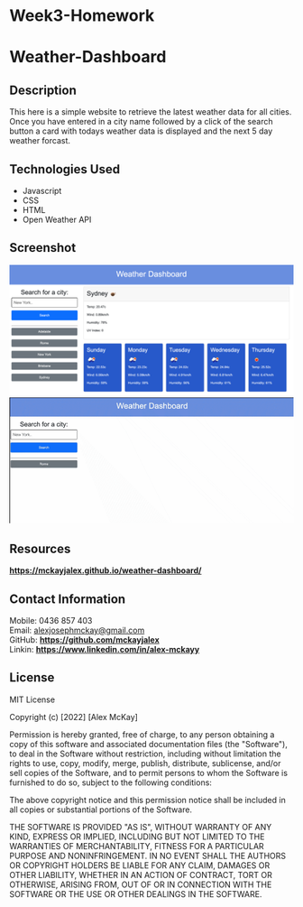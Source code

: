 # Week3-Homework

# Weather-Dashboard

## Description 

This here is a simple website to retrieve the latest weather data for all cities.
Once you have entered in a city name followed by a click of the search button a 
card with todays weather data is displayed and the next 5 day weather forcast.

## Technologies Used 

- Javascript
- CSS
- HTML
- Open Weather API

## Screenshot 

![Weather Dashboard](./assets/images/weather-dashboard.png)
![Weather Dashboard](./assets/images/weather-dashboard-gif.gif)

## Resources 

**https://mckayjalex.github.io/weather-dashboard/**

## Contact Information

Mobile: 0436 857 403  
Email: alexjosephmckay@gmail.com  
GitHub: **https://github.com/mckayjalex**  
Linkin: **https://www.linkedin.com/in/alex-mckayy**

## License 

MIT License

Copyright (c) [2022] [Alex McKay]

Permission is hereby granted, free of charge, to any person obtaining a copy
of this software and associated documentation files (the "Software"), to deal
in the Software without restriction, including without limitation the rights
to use, copy, modify, merge, publish, distribute, sublicense, and/or sell
copies of the Software, and to permit persons to whom the Software is
furnished to do so, subject to the following conditions:

The above copyright notice and this permission notice shall be included in all
copies or substantial portions of the Software.

THE SOFTWARE IS PROVIDED "AS IS", WITHOUT WARRANTY OF ANY KIND, EXPRESS OR
IMPLIED, INCLUDING BUT NOT LIMITED TO THE WARRANTIES OF MERCHANTABILITY,
FITNESS FOR A PARTICULAR PURPOSE AND NONINFRINGEMENT. IN NO EVENT SHALL THE
AUTHORS OR COPYRIGHT HOLDERS BE LIABLE FOR ANY CLAIM, DAMAGES OR OTHER
LIABILITY, WHETHER IN AN ACTION OF CONTRACT, TORT OR OTHERWISE, ARISING FROM,
OUT OF OR IN CONNECTION WITH THE SOFTWARE OR THE USE OR OTHER DEALINGS IN THE
SOFTWARE.